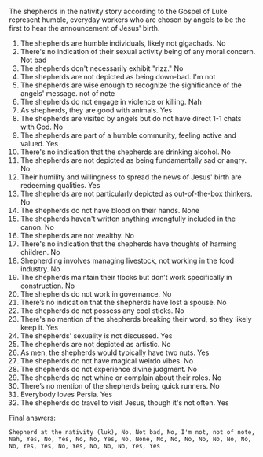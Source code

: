 The shepherds in the nativity story according to the Gospel of Luke represent humble, everyday workers who are chosen by angels to be the first to hear the announcement of Jesus' birth.

1. The shepherds are humble individuals, likely not gigachads. No
2. There's no indication of their sexual activity being of any moral concern. Not bad
3. The shepherds don't necessarily exhibit "rizz." No
4. The shepherds are not depicted as being down-bad. I'm not
5. The shepherds are wise enough to recognize the significance of the angels' message. not of note
6. The shepherds do not engage in violence or killing. Nah
7. As shepherds, they are good with animals. Yes
8. The shepherds are visited by angels but do not have direct 1-1 chats with God. No
9. The shepherds are part of a humble community, feeling active and valued. Yes
10. There's no indication that the shepherds are drinking alcohol. No
11. The shepherds are not depicted as being fundamentally sad or angry. No
12. Their humility and willingness to spread the news of Jesus' birth are redeeming qualities. Yes
13. The shepherds are not particularly depicted as out-of-the-box thinkers. No
14. The shepherds do not have blood on their hands. None
15. The shepherds haven't written anything wrongfully included in the canon. No
16. The shepherds are not wealthy. No
17. There's no indication that the shepherds have thoughts of harming children. No
18. Shepherding involves managing livestock, not working in the food industry. No
19. The shepherds maintain their flocks but don’t work specifically in construction. No
20. The shepherds do not work in governance. No
21. There’s no indication that the shepherds have lost a spouse. No
22. The shepherds do not possess any cool sticks. No
23. There's no mention of the shepherds breaking their word, so they likely keep it. Yes
24. The shepherds' sexuality is not discussed. Yes
25. The shepherds are not depicted as artistic. No
26. As men, the shepherds would typically have two nuts. Yes
27. The shepherds do not have magical weirdo vibes. No
28. The shepherds do not experience divine judgment. No
29. The shepherds do not whine or complain about their roles. No
30. There’s no mention of the shepherds being quick runners. No
31. Everybody loves Persia. Yes
32. The shepherds do travel to visit Jesus, though it's not often. Yes

Final answers:

```Shepherd at the nativity (luk), No, Not bad, No, I'm not, not of note, Nah, Yes, No, Yes, No, No, Yes, No, None, No, No, No, No, No, No, No, No, Yes, Yes, No, Yes, No, No, No, Yes, Yes```